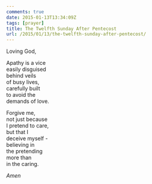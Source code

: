 ```yaml
---
comments: true
date: 2015-01-13T13:34:09Z
tags: [prayer]
title: The Twelfth Sunday After Pentecost
url: /2015/01/13/the-twelfth-sunday-after-pentecost/
---
```


Loving God,

Apathy is a vice  
easily disguised  
behind veils  
of busy lives,  
carefully built  
to avoid the  
demands of love.

Forgive me,  
not just because  
I pretend to care,  
but that I  
deceive myself -  
believing in  
the pretending  
more than  
in the caring.

*Amen*


